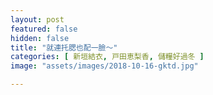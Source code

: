 ```yaml
---
layout: post
featured: false
hidden: false
title: "就連托腮也配一臉～"
categories: [ 新垣結衣, 戸田恵梨香, 儲糧好過冬 ]
image: "assets/images/2018-10-16-gktd.jpg"

---
```

